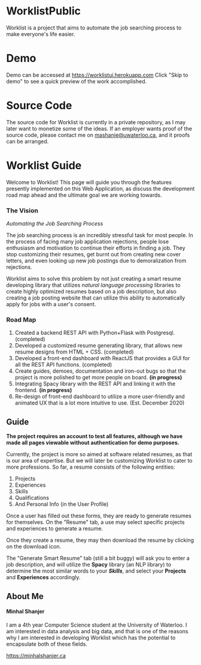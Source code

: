 # WorklistPublic
Worklist is a project that aims to automate the job searching process to make everyone's life easier.

# Demo
Demo can be accessed at https://worklistui.herokuapp.com
Click "Skip to demo" to see a quick preview of the work accomplished.

# Source Code
The source code for Worklist is currently in a private repository, as I may later want to monetize some of the ideas. 
If an employer wants proof of the source code, please contact me on mashanje@uwaterloo.ca, and it proofs can be arranged.

# Worklist Guide

Welcome to Worklist! This page will guide you through the features presently implemented on this Web Application, as discuss the development road map ahead and the ultimate goal we are working towards.

### The Vision

*Automating the Job Searching Process*

The job searching process is an incredibly stressful task for most people. In the process of facing many job application rejections, people lose enthusiasm and motivation to continue their efforts in finding a job. They stop customizing their resumes, get burnt out from creating new cover letters, and even looking up new job postings due to demoralization from rejections.

Worklist aims to solve this problem by not just creating a smart resume developing library that utilizes *natural language processing* libraries to create highly optimized resumes based on a job description, but also creating a job posting website that can utilize this ability to automatically apply for jobs with a user's consent.

### Road Map

1. Created a backend REST API with Python+Flask with Postgresql. (completed)
2. Developed a customized resume generating library, that allows new resume designs from HTML + CSS. (completed)
3.  Developed a front-end dashboard with ReactJS that provides a GUI for all the REST API functions. (completed)
4. Create guides, demoes, documentation and iron-out bugs so that the project is more polished to get more people on board. **(in progress)**
5. Integrating Spacy library with the REST API and linking it with the frontend. **(in progress)**
6. Re-design of front-end dashboard to utilize a more user-friendly and animated UX that is a lot more intuitive to use. (Est. December 2020)

## Guide

**The project requires an account to test all features, although we have made all pages viewable without authentication for demo purposes.**

Currently, the project is more so aimed at software related resumes, as that is our area of expertise. But we will later be customizing Worklist to cater to more professions. So far, a resume consists of the following entities:

1. Projects
2. Experiences
3. Skills
4. Qualifications
5. And Personal Info (in the User Profile)

Once a user has filled out these forms, they are ready to generate resumes for themselves. On the "Resume" tab, a use may select specific projects and experiences to generate a resume. 

Once they create a resume, they may then download the resume by clicking on the download icon.



The "Generate Smart Resume" tab (still a bit buggy) will ask you to enter a job description, and will utilize the **Spacy** library (an NLP library) to determine the most similar words to your ***Skills***, and select your **Projects** and **Experiences** accordingly.



## About Me

#### Minhal Shanjer

I am a 4th year Computer Science student at the University of Waterloo. I am interested in data analysis and big data, and that is one of the reasons why I am interested in developing Worklist which has the potential to encapsulate both of these fields.

https://minhalshanjer.ca


